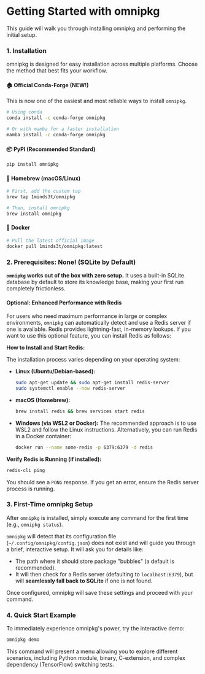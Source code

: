 
# Getting Started with omnipkg

This guide will walk you through installing omnipkg and performing the initial setup.

### 1. Installation

omnipkg is designed for easy installation across multiple platforms. Choose the method that best fits your workflow.

#### 🏠 Official Conda-Forge (NEW!)
This is now one of the easiest and most reliable ways to install `omnipkg`.
```bash
# Using conda
conda install -c conda-forge omnipkg

# Or with mamba for a faster installation
mamba install -c conda-forge omnipkg
```

#### 📦 PyPI (Recommended Standard)
```bash
pip install omnipkg
```

#### 🍺 Homebrew (macOS/Linux)
```bash
# First, add the custom tap
brew tap 1minds3t/omnipkg

# Then, install omnipkg
brew install omnipkg
```

#### 🐋 Docker
```bash
# Pull the latest official image
docker pull 1minds3t/omnipkg:latest
```

### 2. Prerequisites: None! (SQLite by Default)

**`omnipkg` works out of the box with zero setup.** It uses a built-in SQLite database by default to store its knowledge base, making your first run completely frictionless.

#### Optional: Enhanced Performance with Redis
For users who need maximum performance in large or complex environments, `omnipkg` can automatically detect and use a Redis server if one is available. Redis provides lightning-fast, in-memory lookups. If you want to use this optional feature, you can install Redis as follows:

**How to Install and Start Redis:**

The installation process varies depending on your operating system:

*   **Linux (Ubuntu/Debian-based):**
    ```bash
    sudo apt-get update && sudo apt-get install redis-server
    sudo systemctl enable --now redis-server
    ```
*   **macOS (Homebrew):**
    ```bash
    brew install redis && brew services start redis
    ```
*   **Windows (via WSL2 or Docker):**
    The recommended approach is to use WSL2 and follow the Linux instructions. Alternatively, you can run Redis in a Docker container:
    ```bash
    docker run --name some-redis -p 6379:6379 -d redis
    ```

**Verify Redis is Running (if installed):**
```bash
redis-cli ping
```
You should see a `PONG` response. If you get an error, ensure the Redis server process is running.

### 3. First-Time omnipkg Setup

After `omnipkg` is installed, simply execute any command for the first time (e.g., `omnipkg status`).

`omnipkg` will detect that its configuration file (`~/.config/omnipkg/config.json`) does not exist and will guide you through a brief, interactive setup. It will ask you for details like:

*   The path where it should store package "bubbles" (a default is recommended).
*   It will then check for a Redis server (defaulting to `localhost:6379`), but will **seamlessly fall back to SQLite** if one is not found.

Once configured, omnipkg will save these settings and proceed with your command.

### 4. Quick Start Example

To immediately experience omnipkg's power, try the interactive demo:

```bash
omnipkg demo
```
This command will present a menu allowing you to explore different scenarios, including Python module, binary, C-extension, and complex dependency (TensorFlow) switching tests.
